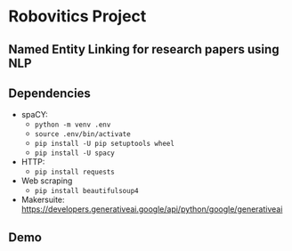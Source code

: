 # Robovitics Project

## Named Entity Linking for research papers using NLP 

## Dependencies
- spaCY:
	- `python -m venv .env`
	- `source .env/bin/activate`
	- `pip install -U pip setuptools wheel`
	- `pip install -U spacy`
- HTTP: 
	- `pip install requests`
- Web scraping
	- `pip install beautifulsoup4`
- Makersuite: https://developers.generativeai.google/api/python/google/generativeai

## Demo
